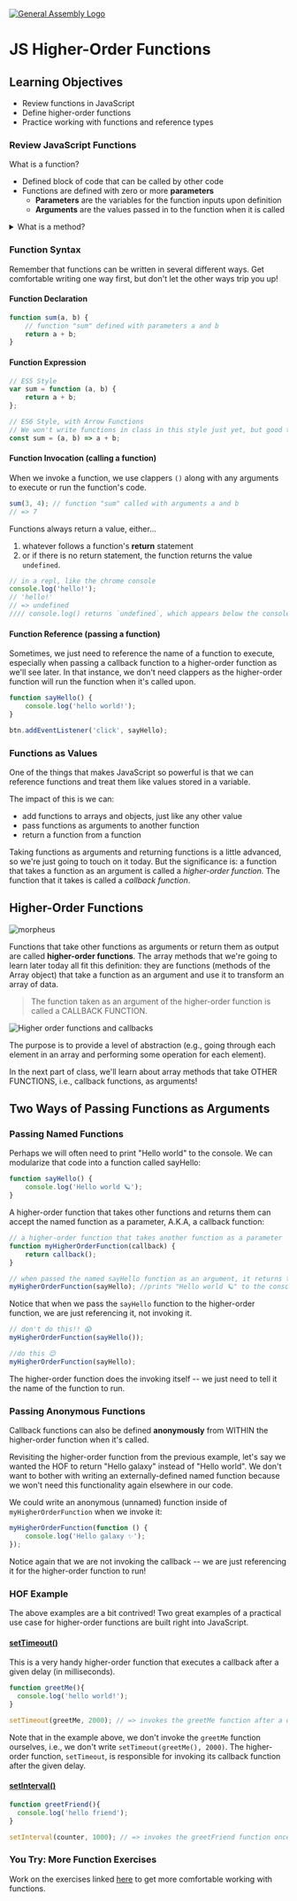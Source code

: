 [![General Assembly Logo](https://camo.githubusercontent.com/1a91b05b8f4d44b5bbfb83abac2b0996d8e26c92/687474703a2f2f692e696d6775722e636f6d2f6b6538555354712e706e67)](https://generalassemb.ly/education/web-development-immersive)

# JS Higher-Order Functions

## Learning Objectives

- Review functions in JavaScript
- Define higher-order functions
- Practice working with functions and reference types

### Review JavaScript Functions

What is a function?

- Defined block of code that can be called by other code
- Functions are defined with zero or more **parameters**
  - **Parameters** are the variables for the function inputs upon definition
  - **Arguments** are the values passed in to the function when it is called

<details>
  <summary> What is a method? </summary>
  A method is a function that is defined on an object or class. Methods begin with a <code>.</code>, since they are object-properties. For example, <code>.push()</code> and <code>.reverse()</code> are methods, specifically <code>Array</code> methods.
</details>

### Function Syntax

Remember that functions can be written in several different ways. Get comfortable writing one way first, but don't let the other ways trip you up!

#### Function Declaration

```js
function sum(a, b) {
	// function "sum" defined with parameters a and b
	return a + b;
}
```

#### Function Expression

```js
// ES5 Style
var sum = function (a, b) {
	return a + b;
};

// ES6 Style, with Arrow Functions
// We won't write functions in class in this style just yet, but good to know it exists!
const sum = (a, b) => a + b;
```

#### Function Invocation (calling a function)

When we invoke a function, we use clappers `()` along with any arguments to execute or run the function's code.

```js
sum(3, 4); // function "sum" called with arguments a and b
// => 7
```

Functions always return a value, either...

1. whatever follows a function's **return** statement
2. or if there is no return statement, the function returns the value
   `undefined`.

```js
// in a repl, like the chrome console
console.log('hello!');
// 'hello!'
// => undefined
//// console.log() returns `undefined`, which appears below the console-logged message because the console.log() method is not given a RETURN VALUE
```

#### Function Reference (passing a function)

Sometimes, we just need to reference the name of a function to execute, especially when passing a callback function to a higher-order function as we'll see later. In that instance, we don't need clappers as the higher-order function will run the function when it's called upon.

```js
function sayHello() {
	console.log('hello world!');
}

btn.addEventListener('click', sayHello);
```

<!-- #### How to Convert to Arrow Syntax

We can convert an existing JavaScript function to use the arrow syntax with the
following steps.

1. Remove the `function` keyword
2. Add an arrow (`=>`) between the function parameters `()` and the opening
   brace `{`

```js
// Without arrow syntax
const helloWorld = function () {
	console.log('Hello World!');
};

// Using arrow syntax
const helloWorld = () => {
	console.log('Hello World!');
};
```

##### Single Expression Implicit Return

Arrow functions bodies that are a single expression have an added benefit, an
implicit return. This means that arrow function bodies without `{}` return the
value of the expression without needing to use `return`.

```js
// Without arrow syntax
const add = function (x, y) {
	return x + y;
};

// Using arrow syntax with an explicit return
const add = (x, y) => {
	return x + y;
};

// Using arrow syntax with an implicit return
const add = (x, y) => x + y;
```

### Arrow Function Caveats

Arrow Functions have a few caveats.

Arrow functions:

- **cannot** be used as a Constructor (`new` does not bind `this`, no
  `prototype` property). This might not mean a lot now, but when we learn about Object-Oriented Programming, this will be handy to remember!
- always have a lexically bound `this` (check out this [article](https://www.freecodecamp.org/news/learn-es6-the-dope-way-part-ii-arrow-functions-and-the-this-keyword-381ac7a32881/#:~:text=While%20in%20ES5%20'this'%20referred,method%20or%20the%20object%20itself.) to learn more about what that means).
- cannot use `arguments` key word ([learn more about `arguments`](https://developer.mozilla.org/en-US/docs/Web/JavaScript/Reference/Functions/arguments))

### You Try Exercise: Converting To Arrow Syntax

Now it's your turn. Convert the function below to use arrow syntax. The exercises are linked in [lib/script.js](./lib/script.js).

```javascript
// Starting function
const isEven = function (num) {
	return num % 2 === 0;
};

console.log('Is 1 even?', isEven(1));
console.log('Is 2 even?', isEven(2));

// Rewrite the isEven function using arrow syntax in the space below.

//Starting function
function add(num1, num2) {
	return num1 + num2;
}

console.log('What is 3 + 4?', add(3, 4));
console.log('What is 7 + 5?', add(7, 5));

// Rewrite the add function using arrow syntax in the space below. Try to write an implicit return! :)
```
 -->
 
### Functions as Values

One of the things that makes JavaScript so powerful is that we can reference
functions and treat them like values stored in a variable.

The impact of this is we can:

- add functions to arrays and objects, just like any other value
- pass functions as arguments to another function
- return a function from a function
<!-- 
> 1. Create an array and add a function to it in the first index. How do you
>    invoke it?

<details>
<summary>Example</summary>
<code>
let arr = [
  1,
  function() {
    return 'Hello World';
  },
  2,
  3
];

console.log(arr[1]());
</code>

</details>

> 2. Create a function that takes a function as an argument. How do you invoke
>    it?

<details>
<summary>Example</summary>
<code> function whatShouldISay(func) {
  return func();
}

function sayHello() {
return 'Hello!!!!';
}

console.log(whatShouldISay(sayHello));
</code>

</details>

> 3. Create a function that returns another function. How do you invoke them?

<details>
<summary>Example</summary>
<code>
function sayHello() {
  return 'Hello World';
}

function higherOrderFunction(callback) {
return callBack();
}

console.log(higherOrderFunction(sayHello));
</code>

</details>

<br> -->

Taking functions as arguments and returning functions is a little advanced, so we're just going to touch on it today. But the significance is: a function that takes a function as an argument is called a _higher-order function._ The function that it takes is called a _callback function_.

## Higher-Order Functions

![morpheus](https://media.git.generalassemb.ly/user/21811/files/0896a280-6997-11eb-8a87-4d41c3783550)

Functions that take other functions as arguments or return them as output are
called **higher-order functions**. The array methods that we're going to learn later
today all fit this definition: they are functions (methods of the Array object)
that take a function as an argument and use it to transform an array of data.

> The function taken as an argument of the higher-order function is called a CALLBACK FUNCTION.

![Higher order functions and callbacks](https://media.git.generalassemb.ly/user/21811/files/c79e8e00-6996-11eb-98dd-3768c8c02827)

The purpose is to provide a level of abstraction (e.g., going through each element in an array and performing some operation for each element).

In the next part of class, we'll learn about array methods that take OTHER FUNCTIONS, i.e., callback functions, as arguments!

## Two Ways of Passing Functions as Arguments

### Passing Named Functions

Perhaps we will often need to print "Hello world" to the console. We can modularize that code into a function called sayHello:

```js
function sayHello() {
	console.log('Hello world 🪐');
}
```

A higher-order function that takes other functions and returns them can accept the named function as a parameter, A.K.A, a callback function:

```js
// a higher-order function that takes another function as a parameter
function myHigherOrderFunction(callback) {
	return callback();
}

// when passed the named sayHello function as an argument, it returns the callback function
myHigherOrderFunction(sayHello); //prints "Hello world 🪐" to the console
```

Notice that when we pass the `sayHello` function to the higher-order function, we are just referencing it, not invoking it.

```js
// don't do this!! 😱
myHigherOrderFunction(sayHello());

//do this 😌
myHigherOrderFunction(sayHello);
```

The higher-order function does the invoking itself -- we just need to tell it the name of the function to run.

### Passing Anonymous Functions

Callback functions can also be defined **anonymously** from WITHIN the higher-order function when it's called.

Revisiting the higher-order function from the previous example, let's say we wanted the HOF to return "Hello galaxy" instead of "Hello world". We don't want to bother with writing an externally-defined named function because we won't need this functionality again elsewhere in our code.

We could write an anonymous (unnamed) function inside of `myHigherOrderFunction` when we invoke it:

```js
myHigherOrderFunction(function () {
	console.log('Hello galaxy ✨');
});
```

<!-- This looks even cleaner with ES6 arrow function syntax:

```js
myHigherOrderFunction(() => console.log('Hello galaxy ✨'));
``` -->

Notice again that we are not invoking the callback -- we are just referencing it for the higher-order function to run!

### HOF Example

The above examples are a bit contrived! Two great examples of a practical use case for higher-order functions are built right into JavaScript. 

#### [setTimeout()](https://developer.mozilla.org/en-US/docs/Web/API/setTimeout)

This is a very handy higher-order function that executes a callback after a given delay (in milliseconds).

```javascript
function greetMe(){
  console.log('hello world!');
}

setTimeout(greetMe, 2000); // => invokes the greetMe function after a delay of 2 seconds
```

Note that in the example above, we don't invoke the `greetMe` function ourselves, i.e., we don't write `setTimeout(greetMe(), 2000)`. The higher-order function, `setTimeout`, is responsible for invoking its callback function after the given delay. 

#### [setInterval()](https://developer.mozilla.org/en-US/docs/Web/API/setInterval)

```javascript
function greetFriend(){
  console.log('hello friend');
}

setInterval(counter, 1000); // => invokes the greetFriend function once every second (forever!)
```

### You Try: More Function Exercises

Work on the exercises linked [here](./lib/exercises.js) to get more comfortable working with functions.
